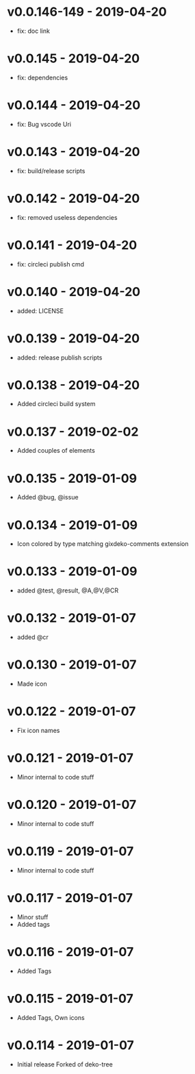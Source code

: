 # v0.0.146-149 - 2019-04-20
- fix: doc link

# v0.0.145 - 2019-04-20
- fix: dependencies

# v0.0.144 - 2019-04-20
- fix: Bug vscode Uri

# v0.0.143 - 2019-04-20
- fix: build/release scripts

# v0.0.142 - 2019-04-20
- fix: removed useless dependencies

# v0.0.141 - 2019-04-20
- fix: circleci publish cmd

# v0.0.140 - 2019-04-20
- added: LICENSE

# v0.0.139 - 2019-04-20
- added: release publish scripts

# v0.0.138 - 2019-04-20
- Added circleci build system

# v0.0.137 - 2019-02-02
- Added couples of elements

# v0.0.135 - 2019-01-09
- Added @bug, @issue 

# v0.0.134 - 2019-01-09
- Icon colored by type matching gixdeko-comments extension

# v0.0.133 - 2019-01-09
- added @test, @result, @A,@V,@CR

# v0.0.132 - 2019-01-07
- added @cr

# v0.0.130 - 2019-01-07
- Made icon 

# v0.0.122 - 2019-01-07
- Fix icon names

# v0.0.121 - 2019-01-07
- Minor internal to code stuff

# v0.0.120 - 2019-01-07
- Minor internal to code stuff

# v0.0.119 - 2019-01-07
- Minor internal to code stuff

# v0.0.117 - 2019-01-07
- Minor stuff
- Added tags

# v0.0.116 - 2019-01-07
- Added Tags


# v0.0.115 - 2019-01-07
- Added Tags, Own icons

# v0.0.114 - 2019-01-07
- Initial release Forked of deko-tree
